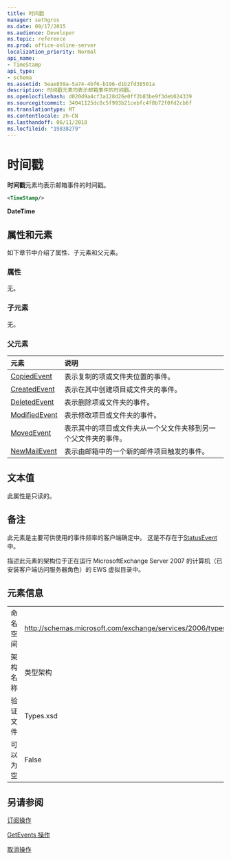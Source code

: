 ```yaml
---
title: 时间戳
manager: sethgros
ms.date: 09/17/2015
ms.audience: Developer
ms.topic: reference
ms.prod: office-online-server
localization_priority: Normal
api_name:
- TimeStamp
api_type:
- schema
ms.assetid: 5eae859a-5a74-4bf6-b196-d1b2fd38501a
description: 时间戳元素均表示邮箱事件的时间戳。
ms.openlocfilehash: d020d9a4cf3a128d26e0ff2b83be9f3deb024339
ms.sourcegitcommit: 34041125dc8c5f993b21cebfc4f8b72f0fd2cb6f
ms.translationtype: MT
ms.contentlocale: zh-CN
ms.lasthandoff: 06/11/2018
ms.locfileid: "19838279"
---
```

# <a name="timestamp"></a>时间戳

**时间戳**元素均表示邮箱事件的时间戳。 
  
```xml
<TimeStamp/>
```

 **DateTime**
## <a name="attributes-and-elements"></a>属性和元素

如下章节中介绍了属性、子元素和父元素。
  
### <a name="attributes"></a>属性

无。
  
### <a name="child-elements"></a>子元素

无。
  
### <a name="parent-elements"></a>父元素

|**元素**|**说明**|
|:-----|:-----|
|[CopiedEvent](copiedevent.md) <br/> |表示复制的项或文件夹位置的事件。  <br/> |
|[CreatedEvent](createdevent.md) <br/> |表示在其中创建项目或文件夹的事件。  <br/> |
|[DeletedEvent](deletedevent.md) <br/> |表示删除项或文件夹的事件。  <br/> |
|[ModifiedEvent](modifiedevent.md) <br/> |表示修改项目或文件夹的事件。  <br/> |
|[MovedEvent](movedevent.md) <br/> |表示其中的项目或文件夹从一个父文件夹移到另一个父文件夹的事件。  <br/> |
|[NewMailEvent](newmailevent.md) <br/> |表示由邮箱中的一个新的邮件项目触发的事件。  <br/> |
   
## <a name="text-value"></a>文本值

此属性是只读的。
  
## <a name="remarks"></a>备注

此元素是主要可供使用的事件频率的客户端确定中。 这是不存在于[StatusEvent](statusevent.md)中。
  
描述此元素的架构位于正在运行 MicrosoftExchange Server 2007 的计算机（已安装客户端访问服务器角色）的 EWS 虚拟目录中。
  
## <a name="element-information"></a>元素信息

|||
|:-----|:-----|
|命名空间  <br/> |http://schemas.microsoft.com/exchange/services/2006/types  <br/> |
|架构名称  <br/> |类型架构  <br/> |
|验证文件  <br/> |Types.xsd  <br/> |
|可以为空  <br/> |False  <br/> |
   
## <a name="see-also"></a>另请参阅



[订阅操作](subscribe-operation.md)
  
[GetEvents 操作](getevents-operation.md)
  
[取消操作](unsubscribe-operation.md)

